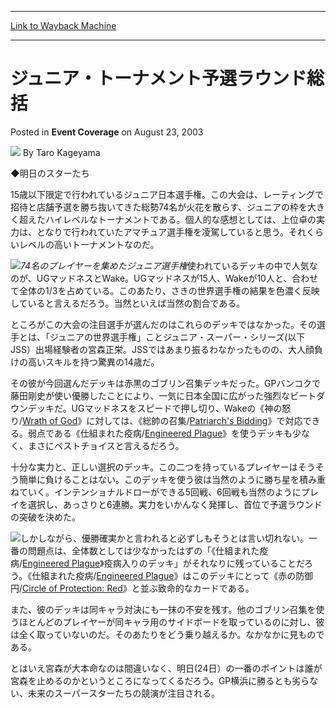 
---
[Link to Wayback Machine](https://web.archive.org/web/20220706185319/https://magic.wizards.com/en/articles/archive/event-coverage/%E3%82%B8%E3%83%A5%E3%83%8B%E3%82%A2%E3%83%BB%E3%83%88%E3%83%BC%E3%83%8A%E3%83%A1%E3%83%B3%E3%83%88%E4%BA%88%E9%81%B8%E3%83%A9%E3%82%A6%E3%83%B3%E3%83%89%E7%B7%8F%E6%8B%AC-2003-08-23)

[_metadata_:author]:- "Taro Kageyama"
[_metadata_:description]:- "◆明日のスターたち15歳以下限定で行われているジュニア日本選手権。この大会は、レーティングで招待と店舗予選を勝ち抜いてきた総勢74名が火花を散らす、ジュニアの枠を大きく超えたハイレベルなトーナメントである。個人的な感想としては、上位卓の実力は、となりで行われていたアマチュア選手権を凌駕していると思う。それくらいレベルの高いトーナメントなのだ。74名のプレイヤーを集めたジュニア選手権使われているデッキの中で人気なのが、UGマッドネスとWake。UGマッドネスが15人、Wakeが10人と、合わせて全体の1/3を占めている。このあたり、さきの世界選手権の結果を色濃く反映していると言えるだろう。当然といえば当然の割合である。ところがこの大会の注目選手が選んだのはこれらのデッキではなかった。その選手とは、「ジュニアの世界選手権」ことジュニア・スーパー・シリーズ"
[_metadata_:generator]:- "Drupal 7 (http://drupal.org)"
[_metadata_:node]:- "789751"
[_metadata_:publish_date]:- "2003-08-23"
[_metadata_:source]:- "div-main-content"
[_metadata_:title]:- "ジュニア・トーナメント予選ラウンド総括"
[_metadata_:wayback_capture_timestamp]:- "2022-07-06 18:53:19"
[_metadata_:wayback_raw_url]:- "https://web.archive.org/web/20220706185319id_/https://magic.wizards.com/en/articles/archive/event-coverage/%E3%82%B8%E3%83%A5%E3%83%8B%E3%82%A2%E3%83%BB%E3%83%88%E3%83%BC%E3%83%8A%E3%83%A1%E3%83%B3%E3%83%88%E4%BA%88%E9%81%B8%E3%83%A9%E3%82%A6%E3%83%B3%E3%83%89%E7%B7%8F%E6%8B%AC-2003-08-23"
[_metadata_:wayback_url]:- "https://magic.wizards.com/en/articles/archive/event-coverage/%E3%82%B8%E3%83%A5%E3%83%8B%E3%82%A2%E3%83%BB%E3%83%88%E3%83%BC%E3%83%8A%E3%83%A1%E3%83%B3%E3%83%88%E4%BA%88%E9%81%B8%E3%83%A9%E3%82%A6%E3%83%B3%E3%83%89%E7%B7%8F%E6%8B%AC-2003-08-23"
---


ジュニア・トーナメント予選ラウンド総括
===================



 Posted in **Event Coverage**
 on August 23, 2003 






![](https://media.magic.wizards.com/styles/auth_small/public/generic-avatar-150_484.png)
By Taro Kageyama











◆明日のスターたち

15歳以下限定で行われているジュニア日本選手権。この大会は、レーティングで招待と店舗予選を勝ち抜いてきた総勢74名が火花を散らす、ジュニアの枠を大きく超えたハイレベルなトーナメントである。個人的な感想としては、上位卓の実力は、となりで行われていたアマチュア選手権を凌駕していると思う。それくらいレベルの高いトーナメントなのだ。

![](https://media.magic.wizards.com/image_legacy_migration/sideboard/images/gpyok03/a943.jpg)*74名のプレイヤーを集めたジュニア選手権*使われているデッキの中で人気なのが、UGマッドネスとWake。UGマッドネスが15人、Wakeが10人と、合わせて全体の1/3を占めている。このあたり、さきの世界選手権の結果を色濃く反映していると言えるだろう。当然といえば当然の割合である。

ところがこの大会の注目選手が選んだのはこれらのデッキではなかった。その選手とは、「ジュニアの世界選手権」ことジュニア・スーパー・シリーズ(以下JSS）出場経験者の宮森正栄。JSSではあまり振るわなかったものの、大人顔負けの高いスキルを持つ驚異の14歳だ。

その彼が今回選んだデッキは赤黒のゴブリン召集デッキだった。GPバンコクで藤田剛史が使い優勝したことにより、一気に日本全国に広がった強烈なビートダウンデッキだ。UGマッドネスをスピードで押し切り、Wakeの《神の怒り/[Wrath of God](https://gatherer.wizards.com/Pages/Card/Details.aspx?name=Wrath+of+God)》に対しては、《総帥の召集/[Patriarch's Bidding](https://gatherer.wizards.com/Pages/Card/Details.aspx?name=Patriarch%27s+Bidding)》で対応できる。弱点である《仕組まれた疫病/[Engineered Plague](https://gatherer.wizards.com/Pages/Card/Details.aspx?name=Engineered+Plague)》を使うデッキも少なく、まさにベストチョイスと言えるだろう。

十分な実力と、正しい選択のデッキ。この二つを持っているプレイヤーはそうそう簡単に負けることはない。このデッキを使う彼は当然のように勝ち星を積み重ねていく。インテンショナルドローができる5回戦、6回戦も当然のようにプレイを選択し、あっさりと6連勝。実力をいかんなく発揮し、首位で予選ラウンドの突破を決めた。

![](https://media.magic.wizards.com/image_legacy_migration/sideboard/images/gpyok03/a917.jpg)しかしながら、優勝確実かと言われると必ずしもそうとは言い切れない。一番の問題点は、全体数としては少なかったはずの「《仕組まれた疫病/[Engineered Plague](https://gatherer.wizards.com/Pages/Card/Details.aspx?name=Engineered+Plague)》疫病入りのデッキ」がそれなりに残っていることだろう。《仕組まれた疫病/[Engineered Plague](https://gatherer.wizards.com/Pages/Card/Details.aspx?name=Engineered+Plague)》はこのデッキにとって《赤の防御円/[Circle of Protection: Red](https://gatherer.wizards.com/Pages/Card/Details.aspx?name=Circle+of+Protection%3A+Red)》と並ぶ致命的なカードである。

また、彼のデッキは同キャラ対決にも一抹の不安を残す。他のゴブリン召集を使うほとんどのプレイヤーが同キャラ用のサイドボードを取っているのに対し、彼は全く取っていないのだ。そのあたりをどう乗り越えるか。なかなかに見ものである。

とはいえ宮森が大本命なのは間違いなく、明日(24日）の一番のポイントは誰が宮森を止めるのかというところになってくるだろう。GP横浜に勝るとも劣らない、未来のスーパースターたちの競演が注目される。








